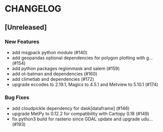 # CHANGELOG

## [Unreleased]

### New Features

- add msgpack python module (#140)
- add geopandas optional dependencies for polygon plotting with g… (#154)
- add python packages regionmask and salem (#159)
- add ot-batman and dependencies (#160)
- add climetlab and dependencies (#172)
- upgrade eccodes to 2.19.1, Magics to 4.5.1 and Metview to 5.10.1 (#174)

### Bug Fixes

- add cloudpickle dependency for dask[dataframe] (#146)
- upgrade MetPy to 0.12.2 for compatibility with Cartopy 0.18 (#149)
- fix python3 build for rasterio since GDAL update and upgrade udu… (#193)


